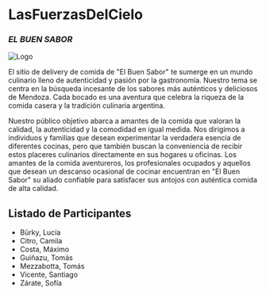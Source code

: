 # LasFuerzasDelCielo

### ***EL BUEN SABOR***

![Logo](https://github.com/guinia/LasFuerzasDelCielo/assets/141883421/f440b64e-c4f2-4198-9568-e2561865b159)

El sitio de delivery de comida de "El Buen Sabor" te sumerge en un mundo culinario lleno de autenticidad y pasión por la gastronomía.
Nuestro tema se centra en la búsqueda incesante de los sabores más auténticos y deliciosos de Mendoza. Cada bocado es una aventura que celebra la riqueza de la comida casera y la tradición culinaria argentina.

Nuestro público objetivo abarca a amantes de la comida que valoran la calidad, la autenticidad y la comodidad en igual medida. Nos dirigimos a individuos y familias que desean experimentar la verdadera esencia
de diferentes cocinas, pero que también buscan la conveniencia de recibir estos placeres culinarios directamente en sus hogares u oficinas. Los amantes de la comida aventureros, los profesionales ocupados y aquellos
que desean un descanso ocasional de cocinar encuentran en "El Buen Sabor" su aliado confiable para satisfacer sus antojos con auténtica comida de alta calidad.

## Listado de Participantes

- Bürky, Lucía
- Citro, Camila
- Costa, Máximo
- Guiñazu, Tomás
- Mezzabotta, Tomás
- Vicente, Santiago
- Zárate, Sofía
